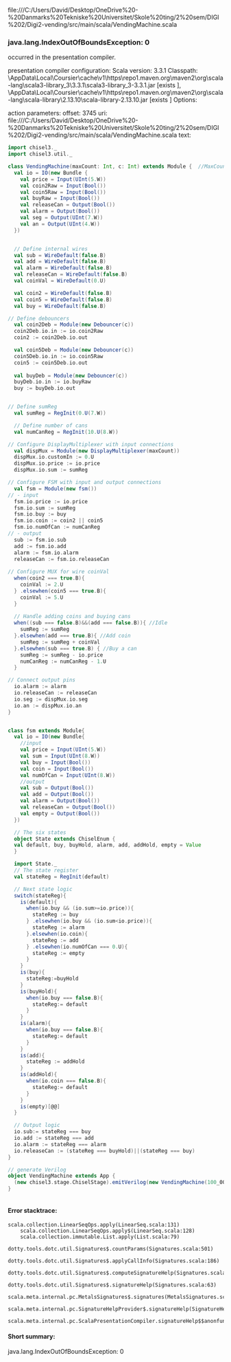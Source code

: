 file:///C:/Users/David/Desktop/OneDrive%20-%20Danmarks%20Tekniske%20Universitet/Skole%20ting/2%20sem/DIGI%202/Digi2-vending/src/main/scala/VendingMachine.scala
### java.lang.IndexOutOfBoundsException: 0

occurred in the presentation compiler.

presentation compiler configuration:
Scala version: 3.3.1
Classpath:
<HOME>\AppData\Local\Coursier\cache\v1\https\repo1.maven.org\maven2\org\scala-lang\scala3-library_3\3.3.1\scala3-library_3-3.3.1.jar [exists ], <HOME>\AppData\Local\Coursier\cache\v1\https\repo1.maven.org\maven2\org\scala-lang\scala-library\2.13.10\scala-library-2.13.10.jar [exists ]
Options:



action parameters:
offset: 3745
uri: file:///C:/Users/David/Desktop/OneDrive%20-%20Danmarks%20Tekniske%20Universitet/Skole%20ting/2%20sem/DIGI%202/Digi2-vending/src/main/scala/VendingMachine.scala
text:
```scala
import chisel3._
import chisel3.util._

class VendingMachine(maxCount: Int, c: Int) extends Module {  //MaxCount for displayMultiplexer, c for debouncer
  val io = IO(new Bundle {
    val price = Input(UInt(5.W))
    val coin2Raw = Input(Bool())
    val coin5Raw = Input(Bool())
    val buyRaw = Input(Bool())
    val releaseCan = Output(Bool())
    val alarm = Output(Bool())
    val seg = Output(UInt(7.W))
    val an = Output(UInt(4.W))
  })


  // Define internal wires
  val sub = WireDefault(false.B)
  val add = WireDefault(false.B)
  val alarm = WireDefault(false.B)
  val releaseCan = WireDefault(false.B)
  val coinVal = WireDefault(0.U)

  val coin2 = WireDefault(false.B)
  val coin5 = WireDefault(false.B)
  val buy = WireDefault(false.B)

// Define debouncers
  val coin2Deb = Module(new Debouncer(c))
  coin2Deb.io.in := io.coin2Raw
  coin2 := coin2Deb.io.out

  val coin5Deb = Module(new Debouncer(c))
  coin5Deb.io.in := io.coin5Raw
  coin5 := coin5Deb.io.out
  
  val buyDeb = Module(new Debouncer(c))
  buyDeb.io.in := io.buyRaw
  buy := buyDeb.io.out


// Define sumReg 
  val sumReg = RegInit(0.U(7.W))

  // Define number of cans
  val numCanReg = RegInit(10.U(8.W))

// Configure DisplayMultiplexer with input connections
  val dispMux = Module(new DisplayMultiplexer(maxCount))
  dispMux.io.customIn := 0.U
  dispMux.io.price := io.price
  dispMux.io.sum := sumReg

// Configure FSM with input and output connections
  val fsm = Module(new fsm())
// - input
  fsm.io.price := io.price
  fsm.io.sum := sumReg
  fsm.io.buy := buy
  fsm.io.coin := coin2 || coin5
  fsm.io.numOfCan := numCanReg
// - output
  sub := fsm.io.sub
  add := fsm.io.add
  alarm := fsm.io.alarm
  releaseCan := fsm.io.releaseCan
  
// Configure MUX for wire coinVal
  when(coin2 === true.B){
    coinVal := 2.U
  } .elsewhen(coin5 === true.B){
    coinVal := 5.U
  }
  
  // Handle adding coins and buying cans
  when((sub === false.B)&&(add === false.B)){ //Idle
    sumReg := sumReg
  }.elsewhen(add === true.B){ //Add coin
    sumReg := sumReg + coinVal
  }.elsewhen(sub === true.B) { //Buy a can
    sumReg := sumReg - io.price
    numCanReg := numCanReg - 1.U
  } 

// Connect output pins
  io.alarm := alarm
  io.releaseCan := releaseCan
  io.seg := dispMux.io.seg
  io.an := dispMux.io.an
}


class fsm extends Module{
  val io = IO(new Bundle{
    //input
    val price = Input(UInt(5.W))
    val sum = Input(UInt(8.W))
    val buy = Input(Bool())
    val coin = Input(Bool())
    val numOfCan = Input(UInt(8.W))
    //output
    val sub = Output(Bool())
    val add = Output(Bool())
    val alarm = Output(Bool())
    val releaseCan = Output(Bool())
    val empty = Output(Bool())
  })

  // The six states
  object State extends ChiselEnum {
  val default, buy, buyHold, alarm, add, addHold, empty = Value
  }

  import State._
  // The state register
  val stateReg = RegInit(default)

  // Next state logic
  switch(stateReg){
    is(default){
      when(io.buy && (io.sum>=io.price)){
        stateReg := buy
      } .elsewhen(io.buy && (io.sum<io.price)){
        stateReg := alarm
      }.elsewhen(io.coin){
        stateReg := add
      } .elsewhen(io.numOfCan === 0.U){
        stateReg := empty
      }
    }
    is(buy){
      stateReg:=buyHold
    }
    is(buyHold){
      when(io.buy === false.B){
        stateReg:= default
      }
    }
    is(alarm){
      when(io.buy === false.B){
        stateReg:= default
      }
    }
    is(add){
      stateReg := addHold
    }
    is(addHold){
      when(io.coin === false.B){
        stateReg:= default
      }
    }
    is(empty)[@@]
  }

  // Output logic
  io.sub:= stateReg === buy
  io.add := stateReg === add
  io.alarm := stateReg === alarm
  io.releaseCan := (stateReg === buyHold)||(stateReg === buy)
}

// generate Verilog
object VendingMachine extends App {
  (new chisel3.stage.ChiselStage).emitVerilog(new VendingMachine(100_000, 10_000_000)) // (1kHz display, 0.1 s debounce)(maxCount max 130.000)
}



```



#### Error stacktrace:

```
scala.collection.LinearSeqOps.apply(LinearSeq.scala:131)
	scala.collection.LinearSeqOps.apply$(LinearSeq.scala:128)
	scala.collection.immutable.List.apply(List.scala:79)
	dotty.tools.dotc.util.Signatures$.countParams(Signatures.scala:501)
	dotty.tools.dotc.util.Signatures$.applyCallInfo(Signatures.scala:186)
	dotty.tools.dotc.util.Signatures$.computeSignatureHelp(Signatures.scala:97)
	dotty.tools.dotc.util.Signatures$.signatureHelp(Signatures.scala:63)
	scala.meta.internal.pc.MetalsSignatures$.signatures(MetalsSignatures.scala:17)
	scala.meta.internal.pc.SignatureHelpProvider$.signatureHelp(SignatureHelpProvider.scala:51)
	scala.meta.internal.pc.ScalaPresentationCompiler.signatureHelp$$anonfun$1(ScalaPresentationCompiler.scala:398)
```
#### Short summary: 

java.lang.IndexOutOfBoundsException: 0